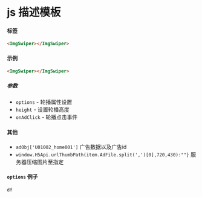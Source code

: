 # js 描述模板
#### 标签
```html
<ImgSwiper></ImgSwiper>
```
#### 示例
```html
<ImgSwiper></ImgSwiper>

```
##### 参数
* `options` - 轮播属性设置
* `height` - 设置轮播高度
* `onAdClick` - 轮播点击事件

#### 其他
* `adObj['U01002_home001']` 广告数据以及广告id
* `window.H5Api.urlThumbPath(item.AdFile.split(',')[0],720,430):""}` 服务器压缩图片至指定

#### `options` 例子
```js
df
```